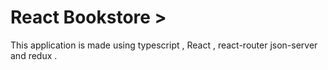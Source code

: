 # React Bookstore > 
This application is made using typescript , React , react-router json-server and redux .